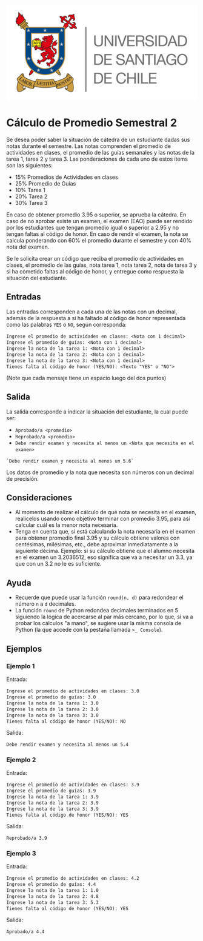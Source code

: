 ![logo](./assets/logo_usach.png)

# Cálculo de Promedio Semestral 2

Se desea poder saber la situación de cátedra de un estudiante dadas sus notas durante el semestre. Las notas comprenden el promedio de actividades en clases, el promedio de las guías semanales y las notas de la tarea 1, tarea 2 y tarea 3. Las ponderaciones de cada uno de estos items son las siguientes:

* 15% Promedios de Actividades en clases
* 25% Promedio de Guías
* 10% Tarea 1
* 20% Tarea 2
* 30% Tarea 3

En caso de obtener promedio 3.95 o superior, se aprueba la cátedra. En caso de no aprobar existe un examen, el examen (EAO) puede ser rendido por los estudiantes que tengan promedio igual o superior a 2.95 y no tengan faltas al código de honor. En caso de rendir el examen, la nota se calcula ponderando con 60% el promedio durante el semestre y con 40% nota del examen.

Se le solicita crear un código que reciba el promedio de actividades en clases, el promedio de las guías, nota tarea 1, nota tarea 2, nota de tarea 3 y si ha cometido faltas al código de honor, y entregue como respuesta la situación del estudiante.

## Entradas

Las entradas corresponden a cada una de las notas con un decimal, además de la respuesta a si ha faltado al código de honor representada como las palabras `YES` o `NO`, según corresponda:
```
Ingrese el promedio de actividades en clases: <Nota con 1 decimal>
Ingrese el promedio de guías: <Nota con 1 decimal>
Ingrese la nota de la tarea 1: <Nota con 1 decimal>
Ingrese la nota de la tarea 2: <Nota con 1 decimal>
Ingrese la nota de la tarea 3: <Nota con 1 decimal>
Tienes falta al código de honor (YES/NO): <Texto "YES" o "NO">
```
(Note que cada mensaje tiene un espacio luego del dos puntos)

## Salida

La salida corresponde a indicar la situación del estudiante, la cual puede ser:
- `Aprobado/a <promedio>`
- `Reprobado/a <promedio>`
- `Debe rendir examen y necesita al menos un <Nota que necesita en el examen>`

```
`Debe rendir examen y necesita al menos un 5.6`
```

Los datos de promedio y la nota que necesita son números con un decimal de precisión.

## Consideraciones
- Al momento de realizar el cálculo de qué nota se necesita en el examen, realicelos usando como objetivo terminar con promedio 3.95, para así calcular cuál es la menor nota necesaria.
- Tenga en cuenta que, si está calculando la nota necesaria en el examen para obtener promedio final 3.95 y su cálculo obtiene valores con centésimas, milésimas, etc., debe aproximar inmediatamente a la siguiente décima. Ejemplo: si su cálculo obtiene que el alumno necesita en el examen un 3.2036512, eso significa que va a necesitar un 3.3, ya que con un 3.2 no le es suficiente.

## Ayuda
- Recuerde que puede usar la función `round(n, d)` para redondear el número `n` a `d` decimales.
- La función `round` de Python redondea decimales terminados en 5 siguiendo la lógica de acercarse al par más cercano, por lo que, si va a probar los cálculos "a mano", se sugiere usar la misma consola de Python (la que accede con la pestaña llamada `>_ Console`).

## Ejemplos

### Ejemplo 1
Entrada:
```
Ingrese el promedio de actividades en clases: 3.0
Ingrese el promedio de guías: 3.0
Ingrese la nota de la tarea 1: 3.0
Ingrese la nota de la tarea 2: 3.0
Ingrese la nota de la tarea 3: 3.0
Tienes falta al código de honor (YES/NO): NO
```

Salida:
```
Debe rendir examen y necesita al menos un 5.4
```

### Ejemplo 2
Entrada:
```
Ingrese el promedio de actividades en clases: 3.9
Ingrese el promedio de guías: 3.9
Ingrese la nota de la tarea 1: 3.9
Ingrese la nota de la tarea 2: 3.9
Ingrese la nota de la tarea 3: 3.9
Tienes falta al código de honor (YES/NO): YES
```

Salida:
```
Reprobado/a 3.9
```
### Ejemplo 3
Entrada:
```
Ingrese el promedio de actividades en clases: 4.2
Ingrese el promedio de guías: 4.4
Ingrese la nota de la tarea 1: 1.0
Ingrese la nota de la tarea 2: 4.8
Ingrese la nota de la tarea 3: 5.3
Tienes falta al código de honor (YES/NO): YES
```

Salida:
```
Aprobado/a 4.4
```
